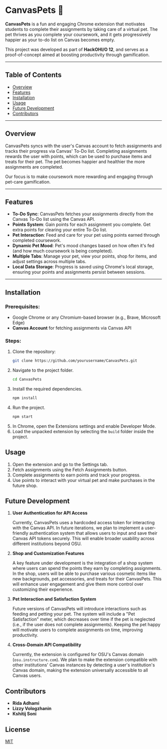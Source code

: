 # CanvasPets 🐾

**CanvasPets** is a fun and engaging Chrome extension that motivates students to complete their assignments by taking care of a virtual pet. The pet thrives as you complete your coursework, and it gets progressively happier as your to-do list on Canvas becomes empty. 

This project was developed as part of **HackOHI/O 12**, and serves as a proof-of-concept aimed at boosting productivity through gamification.

---

## Table of Contents
- [Overview](#overview)
- [Features](#features)
- [Installation](#installation)
- [Usage](#usage)
- [Future Development](#future-development)
- [Contributors](#contributors)

---

## Overview
CanvasPets syncs with the user's Canvas account to fetch assignments and tracks their progress via Canvas' To-Do list. Completing assignments rewards the user with points, which can be used to purchase items and treats for their pet. The pet becomes happier and healthier the more assignments are completed.

Our focus is to make coursework more rewarding and engaging through pet-care gamification. 

---

## Features
- **To-Do Sync**: CanvasPets fetches your assignments directly from the Canvas To-Do list using the Canvas API.
- **Points System**: Gain points for each assignment you complete. Get extra points for clearing your entire To-Do list.
- **Pet Interaction**: Feed and care for your pet using points earned through completed coursework.
- **Dynamic Pet Mood**: Pet's mood changes based on how often it's fed (and how much coursework is being completed).
- **Multiple Tabs**: Manage your pet, view your points, shop for items, and adjust settings across multiple tabs.
- **Local Data Storage**: Progress is saved using Chrome's local storage, ensuring your points and assignments persist between sessions.

---

## Installation

### Prerequisites:
- Google Chrome or any Chromium-based browser (e.g., Brave, Microsoft Edge)
- **Canvas Account** for fetching assignments via Canvas API

### Steps:
1. Clone the repository:
   ```bash
   git clone https://github.com/yourusername/CanvasPets.git
   ```
2. Navigate to the project folder.
   ```bash
   cd CanvasPets
   ```
3. Install the required dependencies.
   ```bash
   npm install
   ```
4. Run the project.
   ```bash
   npm start
   ```
5. In Chrome, open the Extensions settings and enable Developer Mode.
6. Load the unpacked extension by selecting the `build` folder inside the project.

## Usage
1. Open the extension and go to the Settings tab.
2. Fetch assignments using the Fetch Assignments button.
3. Complete assignments to earn points and track your progress.
4. Use points to interact with your virtual pet and make purchases in the future shop.

## Future Development
1. **User Authentication for API Access**  
   
   Currently, CanvasPets uses a hardcoded access token for interacting with the Canvas API. In future iterations, we plan to implement a user-friendly authentication system that allows users to input and save their Canvas API tokens securely. This will enable broader usability across different institutions beyond OSU.

2. **Shop and Customization Features**  
   
   A key feature under development is the integration of a shop system where users can spend the points they earn by completing assignments. In the shop, users will be able to purchase various cosmetic items like new backgrounds, pet accessories, and treats for their CanvasPets. This will enhance user engagement and give them more control over customizing their experience.

3. **Pet Interaction and Satisfaction System**  
   
   Future versions of CanvasPets will introduce interactions such as feeding and petting your pet. The system will include a "Pet Satisfaction" meter, which decreases over time if the pet is neglected (i.e., if the user does not complete assignments). Keeping the pet happy will motivate users to complete assignments on time, improving productivity.

4. **Cross-Domain API Compatibility**  
   
   Currently, the extension is configured for OSU's Canvas domain (`osu.instructure.com`). We plan to make the extension compatible with other institutions' Canvas instances by detecting a user's institution's Canvas domain, making the extension universally accessible to all Canvas users.


## Contributors
- **Rida Adhami**
- **Lizzy Vologzhanin**
- **Kshitij Soni**

## License
[MIT](https://choosealicense.com/licenses/mit/)

